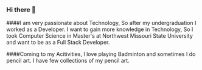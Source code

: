 ### Hi there 👋

<!--
**vanamamohith/vanamamohith** is a ✨ _special_ ✨ repository because its `README.md` (this file) appears on your GitHub profile.

Here are some ideas to get you started:

- 🔭 I’m currently working on ...
- 🌱 I’m currently learning ...
- 👯 I’m looking to collaborate on ...
- 🤔 I’m looking for help with ...
- 💬 Ask me about ...
- 📫 How to reach me: ...
- 😄 Pronouns: ...
- ⚡ Fun fact: ...
-->
####I am very passionate about Technology, So after my undergraduation I worked as a Developer. I want to gain more knowledge in Technology, So I took Computer Science in Master's at Northwest Missouri State University and want to be as a Full Stack Developer.

####Coming to my Acitivities, I love playing Badminton and sometimes I do pencil art. I have few collections of my pencil art.

